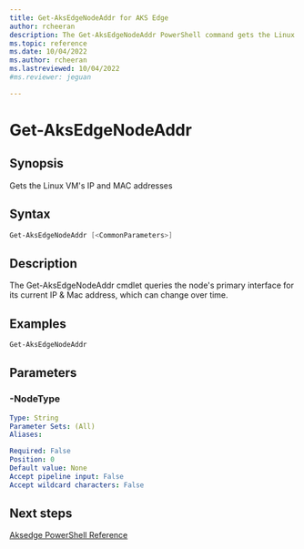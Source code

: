 ```yaml
---
title: Get-AksEdgeNodeAddr for AKS Edge
author: rcheeran
description: The Get-AksEdgeNodeAddr PowerShell command gets the Linux VM's IP and MAC addresses
ms.topic: reference
ms.date: 10/04/2022
ms.author: rcheeran 
ms.lastreviewed: 10/04/2022
#ms.reviewer: jeguan

---
```


# Get-AksEdgeNodeAddr

## Synopsis
Gets the Linux VM's IP and MAC addresses

## Syntax

```powershell
Get-AksEdgeNodeAddr [<CommonParameters>]
```

## Description
The Get-AksEdgeNodeAddr cmdlet queries the node's primary interface for its current IP & Mac address, which can change over time.

## Examples
```powershell
Get-AksEdgeNodeAddr
```

## Parameters

### -NodeType

```yaml
Type: String
Parameter Sets: (All)
Aliases:

Required: False
Position: 0
Default value: None
Accept pipeline input: False
Accept wildcard characters: False
```

## Next steps

[Aksedge PowerShell Reference](./index.md)
